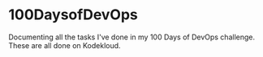 # 100DaysofDevOps
Documenting all the tasks I've done in my 100 Days of DevOps challenge. These are all done on Kodekloud.
